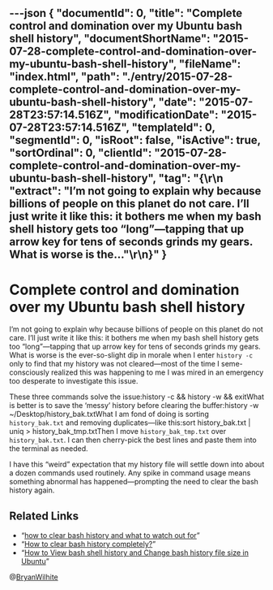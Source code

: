 ---json
{
  "documentId": 0,
  "title": "Complete control and domination over my Ubuntu bash shell history",
  "documentShortName": "2015-07-28-complete-control-and-domination-over-my-ubuntu-bash-shell-history",
  "fileName": "index.html",
  "path": "./entry/2015-07-28-complete-control-and-domination-over-my-ubuntu-bash-shell-history",
  "date": "2015-07-28T23:57:14.516Z",
  "modificationDate": "2015-07-28T23:57:14.516Z",
  "templateId": 0,
  "segmentId": 0,
  "isRoot": false,
  "isActive": true,
  "sortOrdinal": 0,
  "clientId": "2015-07-28-complete-control-and-domination-over-my-ubuntu-bash-shell-history",
  "tag": "{\r\n  \"extract\": \"I’m not going to explain why because billions of people on this planet do not care. I’ll just write it like this: it bothers me when my bash shell history gets too “long”—tapping that up arrow key for tens of seconds grinds my gears. What is worse is the...\"\r\n}"
}
---

# Complete control and domination over my Ubuntu bash shell history

I’m not going to explain why because billions of people on this planet do not care. I’ll just write it like this: it bothers me when my bash shell history gets too “long”—tapping that up arrow key for tens of seconds grinds my gears. What is worse is the ever-so-slight dip in morale when I enter `history -c` only to find that my history was not cleared—most of the time I seme-consciously realized this was happening to me I was mired in an emergency too desperate to investigate this issue.

These three commands solve the issue:history -c &amp;&amp; history -w &amp;&amp; exitWhat is better is to save the ‘messy’ history before clearing the buffer:history -w ~/Desktop/history_bak.txtWhat I am fond of doing is sorting `history_bak.txt` and removing duplicates—like this:sort history_bak.txt | uniq &gt; history_bak_tmp.txtThen I move `history_bak_tmp.txt` over `history_bak.txt`. I can then cherry-pick the best lines and paste them into the terminal as needed.

I have this “weird” expectation that my history file will settle down into about a dozen commands used routinely. Any spike in command usage means something abnormal has happened—prompting the need to clear the bash history again.

## Related Links

* “[how to clear bash history and what to watch out for](http://www.giannistsakiris.com/2007/09/13/how-to-clear-bash-history-and-what-to-watch-out-for/)”
* “[How to clear bash history completely?](http://askubuntu.com/questions/191999/how-to-clear-bash-history-completely/331655)”
* “[How to View bash shell history and Change bash history file size in Ubuntu](http://www.ubuntugeek.com/how-to-view-bash-shell-history-and-change-bash-history-file-size-in-ubuntu.html)”

@[BryanWilhite](https://twitter.com/BryanWilhite)
